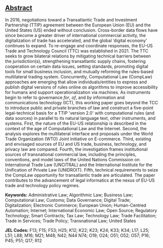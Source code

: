 ## [Abstract](https://github.com/lexmerca/TTIPv2_ToC)

In 2016, negotiations toward a Transatlantic Trade and Investment Partnership (TTIP) agreement between the European Union (EU) and the United States (US) ended without conclusion. Cross-border data flows have since become a greater driver of international commercial activity, the digitalization of trade has accelerated, and the global ‘digital economy’ continues to expand. To re-engage and coordinate responses, the EU-US Trade and Technology Council (TTC) was established in 2021. The TTC seeks to grow bilateral relations by mitigating technical barriers between the jurisdiction(s), strengthening transatlantic supply chains, fostering cooperation on certain data issues, setting standards, promoting digital tools for small business inclusion, and mutually reforming the rules-based multilateral trading system. Concurrently, Computational Law (CompLaw) approaches are emerging that allow individuals/entities to express and publish digital versions of rules online *as* algorithms to improve accessibility for humans and support operationalization via machines. As instruments begin to refer to governance *for*, *of*, and *by* information and communications technology (ICT), this working paper goes beyond the TCC to introduce public and private branches of law and construct a five-point legal-technical basis for a TTIP 'version 2.0' with computational rules (and data sources) in parallel to its natural language text, other instruments, and systems. First, the nature of the EU-US relationship is described in the context of the age of Computational Law and the Internet. Second, the analysis explores the multilateral interface and proposals under the World Trade Organization (WTO) Joint Initiative on E-commerce. Third, existing and envisaged sources of EU and US trade, business, technology, and privacy law are compared. Fourth, the investigation frames institutional sources of transnational commercial law, including the principles, conventions, and model laws of the United Nations Commission on International Trade Law (UNCITRAL) and the International Institute for the Unification of Private Law (UNIDROIT). Fifth, technical requirements to seize the CompLaw opportunity for transatlantic trade are articulated. The paper contributes to the advancement of legal informatics at the nexus of EU-US trade and technology policy regimes.


**Keywords:** Administrative Law; Algorithmic Law; Business Law; Computational Law; Customs; Data Governance; Digital Trade; Digitalization; Electronic Commerce; European Union; Human-Centred Automation; Internet; International Economic Law; Open Source; Regulatory Technology; Smart Contracts; Tax Law; Technology Law; Trade Facilitation; Trade in Services; Trade Policy; Transnational Law; United States

**JEL Codes:** F13; F15; F53; H25; K12; K22; K23; K24; K33; K34; L17; L25; L51; L88; M16; M21; M48; N42; N44 N74; O19; O24; O51; O52; O57; P16; P45; P51; Q17; R12

